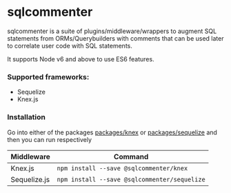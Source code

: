 # sqlcommenter

sqlcommenter is a suite of plugins/middleware/wrappers to augment SQL statements from ORMs/Querybuilders
with comments that can be used later to correlate user code with SQL statements.

It supports Node v6 and above to use ES6 features.

### Supported frameworks:

- Sequelize
- Knex.js

### Installation

Go into either of the packages [packages/knex](./packages/knex) or [packages/sequelize](./packages/sequelize)
and then you can run respectively

Middleware|Command
---|---
Knex.js|`npm install --save @sqlcommenter/knex`
Sequelize.js|`npm install --save @sqlcommenter/sequelize`

